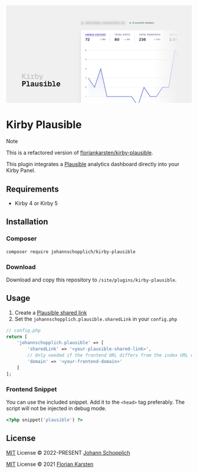 ![Kirby Plausible](./.github/kirby-plausible.png)

# Kirby Plausible

> [!NOTE]
> This is a refactored version of [floriankarsten/kirby-plausible](https://github.com/floriankarsten/kirby-plausible).

This plugin integrates a [Plausible](https://plausible.io) analytics dashboard directly into your Kirby Panel.

## Requirements

- Kirby 4 or Kirby 5

## Installation

### Composer

```bash
composer require johannschopplich/kirby-plausible
```

### Download

Download and copy this repository to `/site/plugins/kirby-plausible`.

## Usage

1. Create a [Plausible shared link](https://plausible.io/docs/shared-links)
2. Set the `johannschopplich.plausible.sharedLink` in your `config.php`

```php
// config.php
return [
    'johannschopplich.plausible' => [
        'sharedLink' => '<your-plausible-shared-link>',
        // Only needed if the frontend URL differs from the index URL of the Kirby instance
        'domain' => '<your-frontend-domain>'
    ]
];
```

### Frontend Snippet

You can use the included snippet. Add it to the `<head>` tag preferably. The script will not be injected in debug mode.

```php
<?php snippet('plausible') ?>
```

## License

[MIT](./LICENSE) License © 2022-PRESENT [Johann Schopplich](https://github.com/johannschopplich)

[MIT](./LICENSE) License © 2021 [Florian Karsten](https://github.com/floriankarsten)
